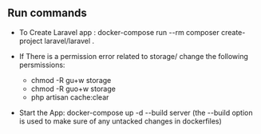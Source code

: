 ## Run commands
- To Create Laravel app : 
 docker-compose run --rm composer create-project laravel/laravel .

* If There is a permission error related to storage/ change the following persmissions: 
    - chmod -R gu+w storage
    - chmod -R guo+w storage
    - php artisan cache:clear

* Start the App:
 docker-compose up -d --build server (the --build option is used to make sure of any untacked changes in dockerfiles)    